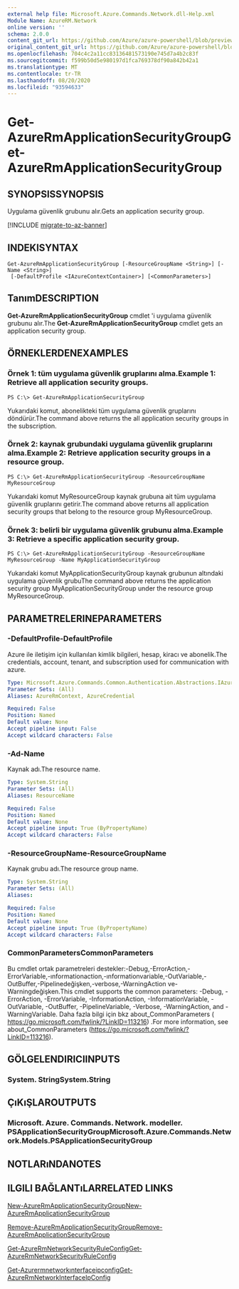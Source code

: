 ```yaml
---
external help file: Microsoft.Azure.Commands.Network.dll-Help.xml
Module Name: AzureRM.Network
online version: ''
schema: 2.0.0
content_git_url: https://github.com/Azure/azure-powershell/blob/preview/src/ResourceManager/Network/Commands.Network/help/Get-AzureRmApplicationSecurityGroup.md
original_content_git_url: https://github.com/Azure/azure-powershell/blob/preview/src/ResourceManager/Network/Commands.Network/help/Get-AzureRmApplicationSecurityGroup.md
ms.openlocfilehash: 704c4c2a11cc83136481573190e745d7a4b2c83f
ms.sourcegitcommit: f599b50d5e980197d1fca769378df90a842b42a1
ms.translationtype: MT
ms.contentlocale: tr-TR
ms.lasthandoff: 08/20/2020
ms.locfileid: "93594633"
---
```

# <span data-ttu-id="4d81e-101">Get-AzureRmApplicationSecurityGroup</span><span class="sxs-lookup"><span data-stu-id="4d81e-101">Get-AzureRmApplicationSecurityGroup</span></span>

## <span data-ttu-id="4d81e-102">SYNOPSIS</span><span class="sxs-lookup"><span data-stu-id="4d81e-102">SYNOPSIS</span></span>
<span data-ttu-id="4d81e-103">Uygulama güvenlik grubunu alır.</span><span class="sxs-lookup"><span data-stu-id="4d81e-103">Gets an application security group.</span></span>

[!INCLUDE [migrate-to-az-banner](../../includes/migrate-to-az-banner.md)]

## <span data-ttu-id="4d81e-104">INDEKI</span><span class="sxs-lookup"><span data-stu-id="4d81e-104">SYNTAX</span></span>

```
Get-AzureRmApplicationSecurityGroup [-ResourceGroupName <String>] [-Name <String>]
 [-DefaultProfile <IAzureContextContainer>] [<CommonParameters>]
```

## <span data-ttu-id="4d81e-105">Tanım</span><span class="sxs-lookup"><span data-stu-id="4d81e-105">DESCRIPTION</span></span>
<span data-ttu-id="4d81e-106">**Get-AzureRmApplicationSecurityGroup** cmdlet 'i uygulama güvenlik grubunu alır.</span><span class="sxs-lookup"><span data-stu-id="4d81e-106">The **Get-AzureRmApplicationSecurityGroup** cmdlet gets an application security group.</span></span>

## <span data-ttu-id="4d81e-107">ÖRNEKLERDEN</span><span class="sxs-lookup"><span data-stu-id="4d81e-107">EXAMPLES</span></span>

### <span data-ttu-id="4d81e-108">Örnek 1: tüm uygulama güvenlik gruplarını alma.</span><span class="sxs-lookup"><span data-stu-id="4d81e-108">Example 1: Retrieve all application security groups.</span></span>
```
PS C:\> Get-AzureRmApplicationSecurityGroup
```

<span data-ttu-id="4d81e-109">Yukarıdaki komut, abonelikteki tüm uygulama güvenlik gruplarını döndürür.</span><span class="sxs-lookup"><span data-stu-id="4d81e-109">The command above returns the all application security groups in the subscription.</span></span>

### <span data-ttu-id="4d81e-110">Örnek 2: kaynak grubundaki uygulama güvenlik gruplarını alma.</span><span class="sxs-lookup"><span data-stu-id="4d81e-110">Example 2: Retrieve application security groups in a resource group.</span></span>
```
PS C:\> Get-AzureRmApplicationSecurityGroup -ResourceGroupName MyResourceGroup
```

<span data-ttu-id="4d81e-111">Yukarıdaki komut MyResourceGroup kaynak grubuna ait tüm uygulama güvenlik gruplarını getirir.</span><span class="sxs-lookup"><span data-stu-id="4d81e-111">The command above returns all application security groups that belong to the resource group MyResourceGroup.</span></span>

### <span data-ttu-id="4d81e-112">Örnek 3: belirli bir uygulama güvenlik grubunu alma.</span><span class="sxs-lookup"><span data-stu-id="4d81e-112">Example 3: Retrieve a specific application security group.</span></span>
```
PS C:\> Get-AzureRmApplicationSecurityGroup -ResourceGroupName MyResourceGroup -Name MyApplicationSecurityGroup
```

<span data-ttu-id="4d81e-113">Yukarıdaki komut MyApplicationSecurityGroup kaynak grubunun altındaki uygulama güvenlik grubu</span><span class="sxs-lookup"><span data-stu-id="4d81e-113">The command above returns the application security group MyApplicationSecurityGroup under the resource group MyResourceGroup.</span></span>

## <span data-ttu-id="4d81e-114">PARAMETRELERINE</span><span class="sxs-lookup"><span data-stu-id="4d81e-114">PARAMETERS</span></span>

### <span data-ttu-id="4d81e-115">-DefaultProfile</span><span class="sxs-lookup"><span data-stu-id="4d81e-115">-DefaultProfile</span></span>
<span data-ttu-id="4d81e-116">Azure ile iletişim için kullanılan kimlik bilgileri, hesap, kiracı ve abonelik.</span><span class="sxs-lookup"><span data-stu-id="4d81e-116">The credentials, account, tenant, and subscription used for communication with azure.</span></span>

```yaml
Type: Microsoft.Azure.Commands.Common.Authentication.Abstractions.IAzureContextContainer
Parameter Sets: (All)
Aliases: AzureRmContext, AzureCredential

Required: False
Position: Named
Default value: None
Accept pipeline input: False
Accept wildcard characters: False
```

### <span data-ttu-id="4d81e-117">-Ad</span><span class="sxs-lookup"><span data-stu-id="4d81e-117">-Name</span></span>
<span data-ttu-id="4d81e-118">Kaynak adı.</span><span class="sxs-lookup"><span data-stu-id="4d81e-118">The resource name.</span></span>

```yaml
Type: System.String
Parameter Sets: (All)
Aliases: ResourceName

Required: False
Position: Named
Default value: None
Accept pipeline input: True (ByPropertyName)
Accept wildcard characters: False
```

### <span data-ttu-id="4d81e-119">-ResourceGroupName</span><span class="sxs-lookup"><span data-stu-id="4d81e-119">-ResourceGroupName</span></span>
<span data-ttu-id="4d81e-120">Kaynak grubu adı.</span><span class="sxs-lookup"><span data-stu-id="4d81e-120">The resource group name.</span></span>

```yaml
Type: System.String
Parameter Sets: (All)
Aliases: 

Required: False
Position: Named
Default value: None
Accept pipeline input: True (ByPropertyName)
Accept wildcard characters: False
```

### <span data-ttu-id="4d81e-121">CommonParameters</span><span class="sxs-lookup"><span data-stu-id="4d81e-121">CommonParameters</span></span>
<span data-ttu-id="4d81e-122">Bu cmdlet ortak parametreleri destekler:-Debug,-ErrorAction,-ErrorVariable,-ınformationaction,-ınformationvariable,-OutVariable,-OutBuffer,-Pipelinedeğişken,-verbose,-WarningAction ve-Warningdeğişken.</span><span class="sxs-lookup"><span data-stu-id="4d81e-122">This cmdlet supports the common parameters: -Debug, -ErrorAction, -ErrorVariable, -InformationAction, -InformationVariable, -OutVariable, -OutBuffer, -PipelineVariable, -Verbose, -WarningAction, and -WarningVariable.</span></span> <span data-ttu-id="4d81e-123">Daha fazla bilgi için bkz about_CommonParameters ( https://go.microsoft.com/fwlink/?LinkID=113216) .</span><span class="sxs-lookup"><span data-stu-id="4d81e-123">For more information, see about_CommonParameters (https://go.microsoft.com/fwlink/?LinkID=113216).</span></span>

## <span data-ttu-id="4d81e-124">GÖLGELENDIRICI</span><span class="sxs-lookup"><span data-stu-id="4d81e-124">INPUTS</span></span>

### <span data-ttu-id="4d81e-125">System. String</span><span class="sxs-lookup"><span data-stu-id="4d81e-125">System.String</span></span>

## <span data-ttu-id="4d81e-126">ÇıKıŞLAR</span><span class="sxs-lookup"><span data-stu-id="4d81e-126">OUTPUTS</span></span>

### <span data-ttu-id="4d81e-127">Microsoft. Azure. Commands. Network. modeller. PSApplicationSecurityGroup</span><span class="sxs-lookup"><span data-stu-id="4d81e-127">Microsoft.Azure.Commands.Network.Models.PSApplicationSecurityGroup</span></span>

## <span data-ttu-id="4d81e-128">NOTLARıNDA</span><span class="sxs-lookup"><span data-stu-id="4d81e-128">NOTES</span></span>

## <span data-ttu-id="4d81e-129">ILGILI BAĞLANTıLAR</span><span class="sxs-lookup"><span data-stu-id="4d81e-129">RELATED LINKS</span></span>

[<span data-ttu-id="4d81e-130">New-AzureRmApplicationSecurityGroup</span><span class="sxs-lookup"><span data-stu-id="4d81e-130">New-AzureRmApplicationSecurityGroup</span></span>](./New-AzureRmApplicationSecurityGroup.md)

[<span data-ttu-id="4d81e-131">Remove-AzureRmApplicationSecurityGroup</span><span class="sxs-lookup"><span data-stu-id="4d81e-131">Remove-AzureRmApplicationSecurityGroup</span></span>](./Remove-AzureRmApplicationSecurityGroup.md)

[<span data-ttu-id="4d81e-132">Get-AzureRmNetworkSecurityRuleConfig</span><span class="sxs-lookup"><span data-stu-id="4d81e-132">Get-AzureRmNetworkSecurityRuleConfig</span></span>](./Get-AzureRmNetworkSecurityRuleConfig.md)

[<span data-ttu-id="4d81e-133">Get-Azurermnetworkınterfaceipconfig</span><span class="sxs-lookup"><span data-stu-id="4d81e-133">Get-AzureRmNetworkInterfaceIpConfig</span></span>](./Get-AzureRmNetworkInterfaceIpConfig.md)

